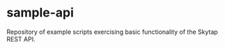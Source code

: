sample-api
==========

Repository of example scripts exercising basic functionality of the Skytap REST API. 
